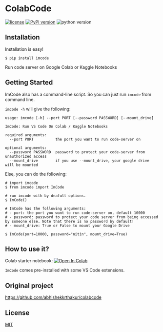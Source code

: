 # ColabCode

[![license](https://img.shields.io/badge/license-MIT-blue.svg)](/LICENSE)
[![PyPI version](https://badge.fury.io/py/imcode.svg)](https://badge.fury.io/py/imcode)
![python version](https://img.shields.io/badge/python-3.6%2C3.7%2C3.8-blue?logo=python)


## Installation

Installation is easy!

```
$ pip install imcode
```

Run code server on Google Colab or Kaggle Notebooks

## Getting Started


ImCode also has a command-line script. So you can just run `imcode` from command line.

`imcode -h` will give the following:

```
usage: imcode [-h] --port PORT [--password PASSWORD] [--mount_drive]

ImCode: Run VS Code On Colab / Kaggle Notebooks

required arguments:
  --port PORT          the port you want to run code-server on

optional arguments:
  --password PASSWORD  password to protect your code-server from unauthorized access
  --mount_drive        if you use --mount_drive, your google drive will be mounted
```

Else, you can do the following:


```shell
# import imcode
$ from imcode import ImCode

# run imcode with by deafult options.
$ ImCode()

# ImCode has the following arguments:
# - port: the port you want to run code-server on, default 10000
# - password: password to protect your code server from being accessed by someone else. Note that there is no password by default!
# - mount_drive: True or False to mount your Google Drive

$ ImCode(port=10000, password="nitin", mount_drive=True)
```
## How to use it?
Colab starter notebook: [![Open In Colab](https://colab.research.google.com/assets/colab-badge.svg)](https://colab.research.google.com/github/imneonizer/imcode/blob/master/colab_starter.ipynb)

`ImCode` comes pre-installed with some VS Code extensions.

## Original project
https://github.com/abhishekkrthakur/colabcode

## License

[MIT](LICENSE)
